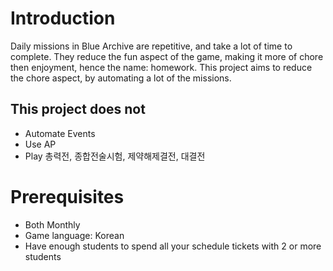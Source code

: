 # Introduction

Daily missions in Blue Archive are repetitive, and take a lot of time to complete.
They reduce the fun aspect of the game, making it more of chore then enjoyment, hence the name: homework.
This project aims to reduce the chore aspect, by automating a lot of the missions.

## This project does not

- Automate Events
- Use AP
- Play 총력전, 종합전술시험, 제약해제결전, 대결전

# Prerequisites

- Both Monthly
- Game language: Korean
- Have enough students to spend all your schedule tickets with 2 or more students
